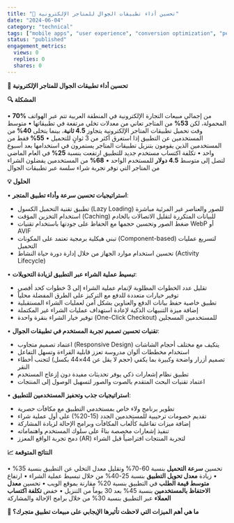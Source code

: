 ```yaml
---
title: "📲 تحسين أداء تطبيقات الجوال للمتاجر الإلكترونية"
date: "2024-06-04"
category: "technical"
tags: ["mobile apps", "user experience", "conversion optimization", "performance"]
status: "published"
engagement_metrics:
  views: 0
  replies: 0
  shares: 0
---
```


**📲 تحسين أداء تطبيقات الجوال للمتاجر الإلكترونية**

**🔍 المشكلة**

• **70%** من إجمالي مبيعات التجارة الإلكترونية في المنطقة العربية تتم عبر الهواتف المحمولة، لكن **53%** من المتاجر تعاني من معدلات تخلي مرتفعة في تطبيقاتها
• متوسط وقت تحميل تطبيقات المتاجر الإلكترونية يتجاوز **4.5 ثانية**، بينما يتخلى **40%** من المستخدمين عن التطبيق إذا استغرق أكثر من 3 ثوانٍ للتحميل
• **55%** فقط من المستخدمين الذين يقومون بتنزيل تطبيقات المتاجر يستمرون في استخدامها بعد أسبوع واحد
• تكلفة اكتساب مستخدم جديد للتطبيق ارتفعت بنسبة **25%** في العام الماضي لتصل إلى متوسط **4.5 دولار** للمستخدم الواحد
• **68%** من المستخدمين يفضلون الشراء من المتاجر التي توفر تجربة شراء سلسة عبر تطبيقات الجوال

**💡 الحلول**

• **استراتيجيات تحسين سرعة وأداء تطبيق المتجر**:
  - تطبيق تقنية التحميل الكسول (Lazy Loading) للصور والعناصر غير المرئية مباشرة
  - استخدام التخزين المؤقت (Caching) للبيانات المتكررة لتقليل الاتصالات بالخادم
  - ضغط الصور وتحسين حجمها مع الحفاظ على جودتها باستخدام تقنيات WebP أو AVIF
  - تبني هيكلية برمجية تعتمد على المكونات (Component-based) لتسريع عمليات التحميل
  - تحسين استخدام موارد الجهاز من خلال إدارة دورة حياة النشاط (Activity Lifecycle)

• **تبسيط عملية الشراء عبر التطبيق لزيادة التحويلات**:
  - تقليل عدد الخطوات المطلوبة لإتمام عملية الشراء إلى 3 خطوات كحد أقصى
  - توفير خيارات متعددة للدفع مع التركيز على الطرق المفضلة محلياً
  - تطبيق خاصية حفظ بيانات الدفع والعناوين بشكل آمن لعمليات الشراء المستقبلية
  - إضافة ميزة التنبيهات الذكية لإعادة استهداف عمليات الشراء غير المكتملة
  - توفير خيار الشراء بنقرة واحدة (One-Click Checkout) للمستخدمين المسجلين

• **تقنيات تحسين تصميم تجربة المستخدم في تطبيقات الجوال**:
  - اعتماد تصميم متجاوب (Responsive Design) يتكيف مع مختلف أحجام الشاشات
  - استخدام مخططات ألوان مدروسة تعزز قابلية القراءة وتسهل التفاعل
  - تصميم أزرار واضحة وكبيرة بما يكفي (حجم لا يقل عن 44×44 بكسل) لتجنب أخطاء النقر
  - تطبيق نظام إشعارات ذكي يوفر تحديثات مفيدة دون إزعاج المستخدم
  - اعتماد تقنيات البحث المتقدم بالصوت والصور لتسهيل الوصول إلى المنتجات

• **استراتيجيات جذب وتحفيز المستخدمين للتطبيق**:
  - تطوير برنامج ولاء خاص بمستخدمي التطبيق مع مكافآت حصرية
  - تقديم خصومات ترحيبية للمستخدمين الجدد (15-20%) على أول عملية شراء
  - إضافة ميزات تفاعلية كألعاب المكافآت وبرامج الإحالة لزيادة المشاركة
  - تنفيذ إشعارات مخصصة بناءً على سلوك المستخدم واهتماماته
  - دمج تجربة الواقع المعزز (AR) لتجربة المنتجات افتراضياً قبل الشراء

**📈 النتائج المتوقعة**

• تحسين **سرعة التحميل** بنسبة 60-70% وتقليل معدل التخلي عن التطبيق بنسبة 35%
• زيادة **معدل تحويل التطبيق** بنسبة 25-40% من خلال تبسيط عملية الشراء
• ارتفاع **متوسط قيمة الطلب** في التطبيق بنسبة 20% مقارنة بموقع الويب
• تحسين **معدل الاحتفاظ بالمستخدمين** بنسبة 45% بعد 30 يوماً من التنزيل
• خفض **تكلفة اكتساب العملاء** عبر التطبيق بنسبة 30% من خلال برامج الإحالة والمشاركة

**💭 ما هي أهم الميزات التي لاحظت تأثيرها الإيجابي على مبيعات تطبيق متجرك؟**
